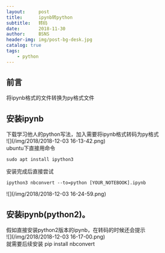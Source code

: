 ```yaml
---
layout:     post
title:      ipynb转python
subtitle:   转码
date:       2018-11-30
author:     BSNS
header-img: img/post-bg-desk.jpg
catalog: true
tags:
    - python
---
```


## 前言

将ipynb格式的文件转换为py格式文件


## 安装ipynb
下载学习他人的python写法，加入需要将ipynb格式转码为py格式  
![](/img/2018/2018-12-03 16-13-42.png)  
ubuntu下直接用命令
```
sudo apt install ipython3
```
安装完成后直接尝试
```
ipython3 nbconvert --to=python [YOUR_NOTEBOOK].ipynb
```
![](/img/2018/2018-12-03 16-24-59.png)
## 安装ipynb(python2)。
假如直接安装python2版本的ipynb，在转码的时候还会提示  
![](/img/2018/2018-12-03 16-17-00.png)   
就需要后续安装
pip install nbconvert
